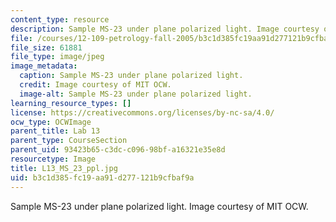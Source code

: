 ```yaml
---
content_type: resource
description: Sample MS-23 under plane polarized light. Image courtesy of MIT OCW.
file: /courses/12-109-petrology-fall-2005/b3c1d385fc19aa91d277121b9cfbaf9a_L13_MS_23_ppl.jpg
file_size: 61881
file_type: image/jpeg
image_metadata:
  caption: Sample MS-23 under plane polarized light.
  credit: Image courtesy of MIT OCW.
  image-alt: Sample MS-23 under plane polarized light.
learning_resource_types: []
license: https://creativecommons.org/licenses/by-nc-sa/4.0/
ocw_type: OCWImage
parent_title: Lab 13
parent_type: CourseSection
parent_uid: 93423b65-c3dc-c096-98bf-a16321e35e8d
resourcetype: Image
title: L13_MS_23_ppl.jpg
uid: b3c1d385-fc19-aa91-d277-121b9cfbaf9a
---
```

Sample MS-23 under plane polarized light. Image courtesy of MIT OCW.